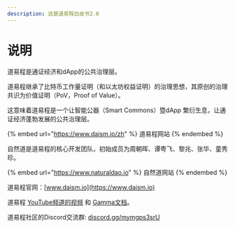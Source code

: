```yaml
---
description: 这是道易程白皮书2.0
---
```


# 说明

道易程是通证经济和dApp的公共治理层。

道易程继承了比特币工作量证明（和以太坊权益证明）的治理思想，其原创的治理共识为价值证明（PoV，Proof of Value）。

这意味着道易程是一个让智能公器（Smart Commons）暨dApp 繁衍生息，让通证经济蓬勃发展的公共治理层。

{% embed url="https://www.daism.io/zh" %}
道易程网站
{% endembed %}

自然道是道易程的核心开发团队，初始成员为周朝晖、谭粤飞、黎兆、张华、童秀珍。

{% embed url="https://www.naturaldao.io" %}
自然道网站
{% endembed %}

道易程官网：[www.daism.io](https://www.daism.io)

道易程 [YouTube频道的视频](https://www.youtube.com/@daismcore8822) 和 [Gamma文档](https://gamma.app/public/1-ht43d86c5lhu0rn)。

道易程社区的Discord交流群: [discord.gg/mymgps3srU](https://discord.gg/mymgps3srU)
